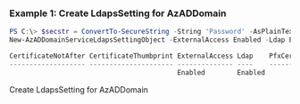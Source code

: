 ### Example 1: Create LdapsSetting for AzADDomain
```powershell
PS C:\> $secstr = ConvertTo-SecureString -String 'Password' -AsPlainText -Force
New-AzADDomainServiceLdapsSettingObject -ExternalAccess Enabled -Ldap Enabled -PfxCertificatePath sahg -PfxCertificatePassword $secstr

CertificateNotAfter CertificateThumbprint ExternalAccess Ldap    PfxCertificate PfxCertificatePassword PublicCertificate
------------------- --------------------- -------------- ----    -------------- ---------------------- -----------------
                                          Enabled        Enabled                Password
```

Create LdapsSetting for AzADDomain

